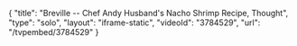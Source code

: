 {
    "title": "Breville -- Chef Andy Husband's Nacho Shrimp Recipe, Thought",
    "type": "solo",
    "layout": "iframe-static",
    "videoId": "3784529",
    "url": "\/tvpembed\/3784529"
}